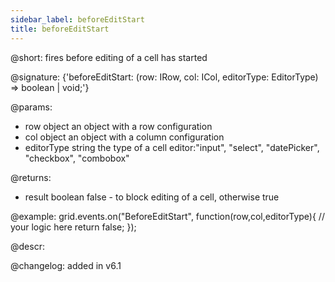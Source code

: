 ```yaml
---
sidebar_label: beforeEditStart
title: beforeEditStart
---          
```


@short: fires before editing of a cell has started

@signature: {'beforeEditStart: (row: IRow, col: ICol, editorType: EditorType) => boolean | void;'}

@params:
- row			object		an object with a row configuration
- col		object		an object with a column configuration
- editorType	string		the type of a cell editor:"input", "select",  "datePicker", "checkbox", "combobox"

@returns:
- result		boolean		false - to block editing of a cell, otherwise true

@example:
grid.events.on("BeforeEditStart", function(row,col,editorType){
	// your logic here
    return false;
});

@descr:

@changelog: added in v6.1